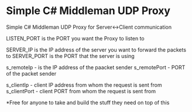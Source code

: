 # Simple C# Middleman UDP Proxy
Simple C# Middleman UDP Proxy for Server&lt;->Client communication

LISTEN_PORT is the PORT you want the Proxy to listen to

SERVER_IP is the IP address of the server you want to forward the packets to
SERVER_PORT is the PORT that the server is using

s_remoteIp - is the IP address of the paacket sender
s_remotePort - PORT of the packet sender

s_clientIp - client IP address from whom the request is sent from
s_clientPort - client PORT from whom the request is sent from

*Free for anyone to take and build the stuff they need on top of this
